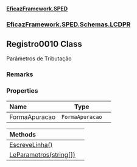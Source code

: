 #### [EficazFramework.SPED](EficazFrameworkSPED.md 'EficazFramework SPED')
### [EficazFramework.SPED.Schemas.LCDPR](EficazFramework.SPED.Schemas.LCDPR.md 'EficazFramework.SPED.Schemas.LCDPR')

## Registro0010 Class

Parâmetros de Tributação

### Remarks
### Properties

| Name | Type | |
| :--- | :---: | :--- |
| FormaApuracao | `FormaApuracao` |  |

| Methods | |
| :--- | :--- |
| [EscreveLinha()](EficazFramework.SPED.Schemas.LCDPR/Registro0010/EscreveLinha().md 'EficazFramework.SPED.Schemas.LCDPR.Registro0010.EscreveLinha()') | |
| [LeParametros(string[])](EficazFramework.SPED.Schemas.LCDPR/Registro0010/LeParametros(string[]).md 'EficazFramework.SPED.Schemas.LCDPR.Registro0010.LeParametros(string[])') | |
